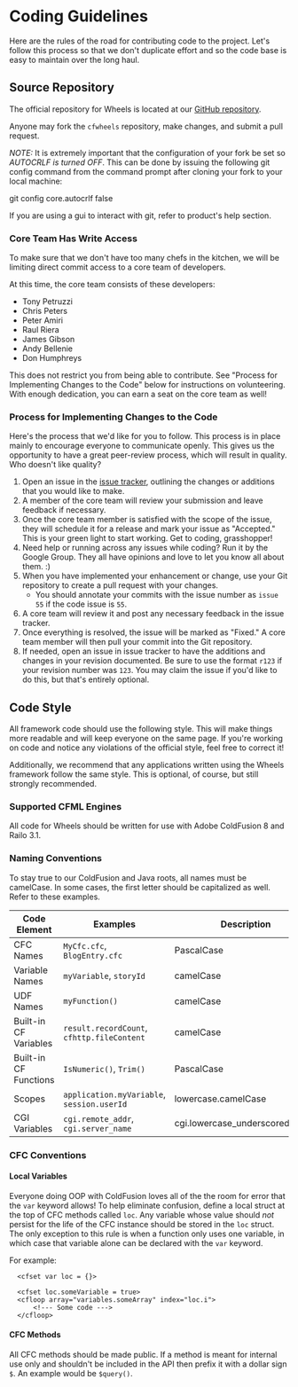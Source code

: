 # Coding Guidelines

<p>Here are the rules of the road for contributing code to the project. Let's follow this process so that we don't duplicate effort and so the code base is easy to maintain over the long haul.</p>

## Source Repository

The official repository for Wheels is located at our [GitHub repository][1].

Anyone may fork the `cfwheels` repository, make changes, and submit a pull request.

*_NOTE:_* It is extremely important that the configuration of your fork be set so *AUTOCRLF is turned OFF*. This can be done by issuing the following git config command from the command prompt after cloning your fork to your local machine:

  git config core.autocrlf false

If you are using a gui to interact with git, refer to product's help section.

### Core Team Has Write Access

To make sure that we don't have too many chefs in the kitchen, we will be limiting direct commit access to a core team of developers.

At this time, the core team consists of these developers:

   * Tony Petruzzi
   * Chris Peters
   * Peter Amiri
   * Raul Riera
   * James Gibson
   * Andy Bellenie
   * Don Humphreys

This does not restrict you from being able to contribute. See "Process for Implementing Changes to the Code" below for instructions on volunteering. With enough dedication, you can earn a seat on the core team as well!

### Process for Implementing Changes to the Code

Here's the process that we'd like for you to follow. This process is in place mainly to encourage everyone to communicate openly. This gives us the opportunity to have a great peer-review process, which will result in quality. Who doesn't like quality?

   1. Open an issue in the [issue tracker][2], outlining the changes or additions that you would like to make.
   2. A member of the core team will review your submission and leave feedback if necessary.
   3. Once the core team member is satisfied with the scope of the issue, they will schedule it for a release and mark your issue as "Accepted." This is your green light to start working. Get to coding, grasshopper!
   4. Need help or running across any issues while coding? Run it by the Google Group. They all have opinions and love to let you know all about them. :)
   5. When you have implemented your enhancement or change, use your Git repository to create a pull request with your changes.
      * You should annotate your commits with the issue number as `issue 55` if the code issue is `55`.
   6. A core team will review it and post any necessary feedback in the issue tracker.
   7. Once everything is resolved, the issue will be marked as "Fixed." A core team member will then pull your commit into the Git repository.
   8. If needed, open an issue in issue tracker to have the additions and changes in your revision documented. Be sure to use the format `r123` if your revision number was `123`. You may claim the issue if you'd like to do this, but that's entirely optional.

## Code Style

All framework code should use the following style. This will make things more readable and will keep everyone on the same page. If you're working on code and notice any violations of the official style, feel free to correct it!

Additionally, we recommend that any applications written using the Wheels framework follow the same style. This is optional, of course, but still strongly recommended.

### Supported CFML Engines

All code for Wheels should be written for use with Adobe ColdFusion 8 and Railo 3.1.

### Naming Conventions

To stay true to our ColdFusion and Java roots, all names must be camelCase. In some cases, the first letter should be capitalized as well. Refer to these examples.

<table>
  <thead>
    <tr>
      <th>Code Element</th>
      <th>Examples</th>
      <th>Description</th>
    </tr>
  </thead>
  <tbody>
    <tr>
      <td>CFC Names</td>
      <td><code>MyCfc.cfc</code>, <code>BlogEntry.cfc</code></td>
      <td>PascalCase</td>
    </tr>
    <tr>
      <td>Variable Names</td>
      <td><code>myVariable</code>, <code>storyId</code></td>
      <td>camelCase</td>
    </tr>
    <tr>
      <td>UDF Names</td>
      <td><code>myFunction()</code></td>
      <td>camelCase</td>
    </tr>
    <tr>
      <td>Built-in CF Variables</td>
      <td><code>result.recordCount</code>, <code>cfhttp.fileContent</code></td>
      <td>camelCase</td>
    </tr>
    <tr>
      <td>Built-in CF Functions</td>
      <td><code>IsNumeric()</code>, <code>Trim()</code></td>
      <td>PascalCase</td>
    </tr>
    <tr>
      <td>Scopes</td>
      <td><code>application.myVariable</code>, <code>session.userId</code></td>
      <td>lowercase.camelCase</td>
    </tr>
    <tr>
      <td>CGI Variables</td>
      <td><code>cgi.remote_addr</code>, <code>cgi.server_name</code></td>
      <td>cgi.lowercase_underscored_name</td>
    </tr>
  </tbody>
</table>

### CFC Conventions

#### Local Variables

Everyone doing OOP with ColdFusion loves all of the the room for error that the `var` keyword allows! To help eliminate confusion, define a local struct at the top of CFC methods called `loc`. Any variable whose value should _not_ persist for the life of the CFC instance should be stored in the `loc` struct. The only exception to this rule is when a function only uses one variable, in which case that variable alone can be declared with the `var` keyword.

For example:

  <cffunction name="someMethod" access="public" returntype="void">
      <cfargument name="someArgument" type="string" required="true">
      
      <cfset var loc = {}>
      
      <cfset loc.someVariable = true>
      <cfloop array="variables.someArray" index="loc.i">
          <!--- Some code --->
      </cfloop>
      
  </cffunction>

#### CFC Methods

All CFC methods should be made public. If a method is meant for internal use only and shouldn't be included in the API then prefix it with a dollar sign `$`. An example would be `$query()`.

[1]: http://www.github.com/cfwheels
[2]: http://code.google.com/p/cfwheels/issues/list